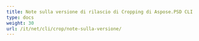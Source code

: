 ```yaml
---
title: Note sulla versione di rilascio di Cropping di Aspose.PSD CLI
type: docs
weight: 30
url: /it/net/cli/crop/note-sulla-versione/
---
```

